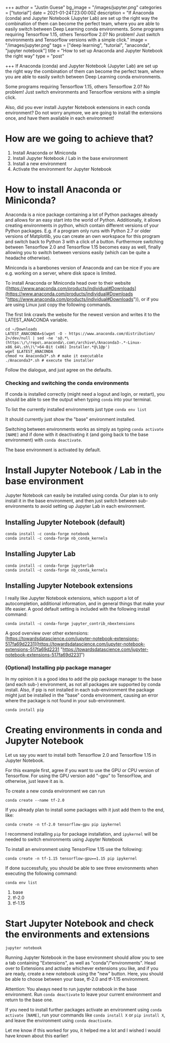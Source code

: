 +++
author = "Justin Guese"
bg_image = "/images/jupyter.png"
categories = ["tutorial"]
date = 2021-01-24T23:00:00Z
description = "If Anaconda (conda) and Jupyter Notebook (Jupyter Lab) are set up the right way the combination of them can become the perfect team, where you are able to easily switch between Deep Learning conda environments.  Some programs requiring Tensorflow 1.15, others Tensorflow 2.0? No problem! Just switch environments and Tensorflow versions with a simple click."
image = "/images/jupyter.png"
tags = ["deep learning", "tutorial", "anaconda", "jupyter notebook"]
title = "How to set up Anaconda and Jupyter Notebook the right way"
type = "post"

+++
If Anaconda (conda) and Jupyter Notebook (Jupyter Lab) are set up the right way the combination of them can become the perfect team, where you are able to easily switch between Deep Learning conda environments.

Some programs requiring Tensorflow 1.15, others Tensorflow 2.0? No problem! Just switch environments and Tensorflow versions with a simple click.

Also, did you ever install Jupyter Notebook extensions in each conda environment? Do not worry anymore, we are going to install the extensions once, and have them available in each environment!

# How are we going to achieve that?

1. Install Anaconda or Miniconda
2. Install Jupyter Notebook / Lab in the base environment
3. Install a new environment
4. Activate the environment for Jupyter Notebook

# How to install Anaconda or Miniconda?

Anaconda is a nice package containing a lot of Python packages already and allows for an easy start into the world of Python. Additionally, it allows creating environments in python, which contain different versions of your Python packages. E.g. if a program only runs with Python 2.7 or older versions of Matplotlib, you can create an own workspace for this program and switch back to Python 3 with a click of a button. Furthermore switching between Tensorflow 2.0 and Tensorflow 1.15 becomes easy as well, finally allowing you to switch between versions easily (which can be quite a headache otherwise).

Miniconda is a barebones version of Anaconda and can be nice if you are e.g. working on a server, where disk space is limited.

To install Anaconda or Miniconda head over to their website ([https://www.anaconda.com/products/individual#Downloads](https://www.anaconda.com/products/individual#Downloads "https://www.anaconda.com/products/individual#Downloads")), or if you are using Linux just copy the following commands.

The first link crawls the website for the newest version and writes it to the LATEST_ANACONDA variable.

    cd ~/Downloads
    LATEST_ANACONDA=$(wget -O - https://www.anaconda.com/distribution/ 2>/dev/null | sed -ne 's@.*\(https:\/\/repo\.anaconda\.com\/archive\/Anaconda3-.*-Linux-x86_64\.sh\)\">64-Bit (x86) Installer.*@\1@p')
    wget $LATEST_ANACONDA
    chmod +x Anaconda3*.sh # make it executable
    ./Anaconda3*.sh # execute the installer

Follow the dialogue, and just agree on the defaults.

### Checking and switching the conda environments

If conda is installed correctly (might need a logout and login, or restart), you should be able to see the output when typing `conda` into your terminal.

To list the currently installed environments just type `conda env list`

It should currently just show the "base" environment installed.

Switching between environments works as simply as typing `conda activate [NAME]` and if done with it deactivating it (and going back to the base environment) with `conda deactivate`.

The base environment is activated by default.

# Install Jupyter Notebook / Lab in the base environment

Jupyter Notebook can easily be installed using conda. Our plan is to only install it in the base environment, and then just switch between sub-environments to avoid setting up Jupyter Lab in each environment. 

## Installing Jupyter Notebook (default)

    conda install -c conda-forge notebook
    conda install -c conda-forge nb_conda_kernels

## Installing Jupyter Lab

    conda install -c conda-forge jupyterlab
    conda install -c conda-forge nb_conda_kernels

## Installing Jupyter Notebook extensions

I really like Jupyter Notebook extensions, which support a lot of autocompletion, additional information, and in general things that make your life easier. A good default setting is included with the following install command:

    conda install -c conda-forge jupyter_contrib_nbextensions

A good overview over other extensions: [https://towardsdatascience.com/jupyter-notebook-extensions-517fa69d2231](https://towardsdatascience.com/jupyter-notebook-extensions-517fa69d2231 "https://towardsdatascience.com/jupyter-notebook-extensions-517fa69d2231")

### (Optional) Installing pip package manager

In my opinion it is a good idea to add the pip package manager to the base (and each sub-) environment, as not all packages are supported by conda install. Also, if pip is not installed in each sub-environment the package might just be installed in the "base" conda environment, causing an error where the package is not found in your sub-environment. 

    conda install pip

# Creating environments in conda and Jupyter Notebook

Let us say you want to install both Tensorflow 2.0 and Tensorflow 1.15 in Jupyter Notebook. 

For this example first, agree if you want to use the GPU or CPU version of Tensorflow. For using the GPU version add "-gpu" to TensorFlow, and otherwise, just leave it as is.

To create a new conda environment we can run 

`conda create --name tf-2.0`

If you already plan to install some packages with it just add them to the end, like:

    conda create -n tf-2.0 tensorflow-gpu pip ipykernel

I recommend installing `pip` for package installation, and `ipykernel` will be needed to switch environments using Jupyter Notebook

To install an environment using TensorFlow 1.15 use the following:

    conda create -n tf-1.15 tensorflow-gpu==1.15 pip ipykernel

If done successfully, you should be able to see three environments when executing the following command:

    conda env list

1. base
2. tf-2.0
3. tf-1.15

# Start Jupyter Notebook and check the environments and extensions

    jupyter notebook

Running Jupyter Notebook in the base environment should allow you to see a tab containing "Extensions", as well as "conda"/"environments". Head over to Extensions and activate whichever extensions you like, and if you are ready, create a new notebook using the "new" button. Here, you should be able to choose between your base, tf-2.0 and tf-1.15 environment. 

Attention: You always need to run jupyter notebook in the base environment. Run `conda deactivate` to leave your current environment and return to the base one. 

If you need to install further packages activate an environment using `conda activate [NAME]`, run your commands like `conda install X` or `pip install X`, and leave the environment using `conda deactivate`. 

Let me know if this worked for you, it helped me a lot and I wished I would have known about this earlier!